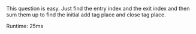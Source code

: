 This question is easy. Just find the entry index and the exit index and then sum them up to find the initial add tag place and close tag place.

Runtime: 25ms
